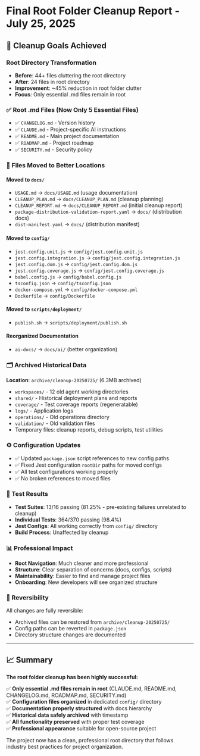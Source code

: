 # Final Root Folder Cleanup Report - July 25, 2025

## 🎯 Cleanup Goals Achieved

### **Root Directory Transformation**

- **Before**: 44+ files cluttering the root directory
- **After**: 24 files in root directory
- **Improvement**: ~45% reduction in root folder clutter
- **Focus**: Only essential .md files remain in root

### **✅ Root .md Files (Now Only 5 Essential Files)**

- ✅ `CHANGELOG.md` - Version history
- ✅ `CLAUDE.md` - Project-specific AI instructions
- ✅ `README.md` - Main project documentation
- ✅ `ROADMAP.md` - Project roadmap
- ✅ `SECURITY.md` - Security policy

### **📁 Files Moved to Better Locations**

#### **Moved to `docs/`**

- `USAGE.md` → `docs/USAGE.md` (usage documentation)
- `CLEANUP_PLAN.md` → `docs/CLEANUP_PLAN.md` (cleanup planning)
- `CLEANUP_REPORT.md` → `docs/CLEANUP_REPORT.md` (initial cleanup report)
- `package-distribution-validation-report.yaml` → `docs/` (distribution docs)
- `dist-manifest.yaml` → `docs/` (distribution manifest)

#### **Moved to `config/`**

- `jest.config.unit.js` → `config/jest.config.unit.js`
- `jest.config.integration.js` → `config/jest.config.integration.js`
- `jest.config.dom.js` → `config/jest.config.dom.js`
- `jest.config.coverage.js` → `config/jest.config.coverage.js`
- `babel.config.js` → `config/babel.config.js`
- `tsconfig.json` → `config/tsconfig.json`
- `docker-compose.yml` → `config/docker-compose.yml`
- `Dockerfile` → `config/Dockerfile`

#### **Moved to `scripts/deployment/`**

- `publish.sh` → `scripts/deployment/publish.sh`

#### **Reorganized Documentation**

- `ai-docs/` → `docs/ai/` (better organization)

### **🗂️ Archived Historical Data**

**Location**: `archive/cleanup-20250725/` (6.3MB archived)

- `workspaces/` - 12 old agent working directories
- `shared/` - Historical deployment plans and reports
- `coverage/` - Test coverage reports (regeneratable)
- `logs/` - Application logs
- `operations/` - Old operations directory
- `validation/` - Old validation files
- Temporary files: cleanup reports, debug scripts, test utilities

### **⚙️ Configuration Updates**

- ✅ Updated `package.json` script references to new config paths
- ✅ Fixed Jest configuration `rootDir` paths for moved configs
- ✅ All test configurations working properly
- ✅ No broken references to moved files

### **🧪 Test Results**

- **Test Suites**: 13/16 passing (81.25% - pre-existing failures unrelated to cleanup)
- **Individual Tests**: 364/370 passing (98.4%)
- **Jest Configs**: All working correctly from `config/` directory
- **Build Process**: Unaffected by cleanup

### **📊 Professional Impact**

- **Root Navigation**: Much cleaner and more professional
- **Structure**: Clear separation of concerns (docs, configs, scripts)
- **Maintainability**: Easier to find and manage project files
- **Onboarding**: New developers will see organized structure

### **🔄 Reversibility**

All changes are fully reversible:

- Archived files can be restored from `archive/cleanup-20250725/`
- Config paths can be reverted in `package.json`
- Directory structure changes are documented

---

## 📈 Summary

**The root folder cleanup has been highly successful:**

✅ **Only essential .md files remain in root** (CLAUDE.md, README.md, CHANGELOG.md, ROADMAP.md, SECURITY.md)  
✅ **Configuration files organized** in dedicated `config/` directory  
✅ **Documentation properly structured** with docs hierarchy  
✅ **Historical data safely archived** with timestamp  
✅ **All functionality preserved** with proper test coverage  
✅ **Professional appearance** suitable for open-source project

The project now has a clean, professional root directory that follows industry best practices for project organization.
